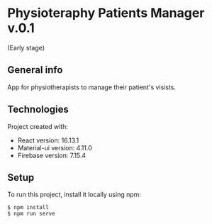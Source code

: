 # Physioteraphy Patients Manager v.0.1
(Early stage)

## General info
App for physiotherapists to manage their patient's visists.

## Technologies
Project created with:
* React version: 16.13.1
* Material-ui version: 4.11.0
* Firebase version: 7.15.4

## Setup
To run this project, install it locally using npm:

```
$ npm install
$ npm run serve
```
